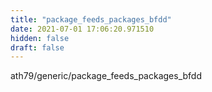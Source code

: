 ```yaml
---
title: "package_feeds_packages_bfdd"
date: 2021-07-01 17:06:20.971510
hidden: false
draft: false
---
```


ath79/generic/package_feeds_packages_bfdd

